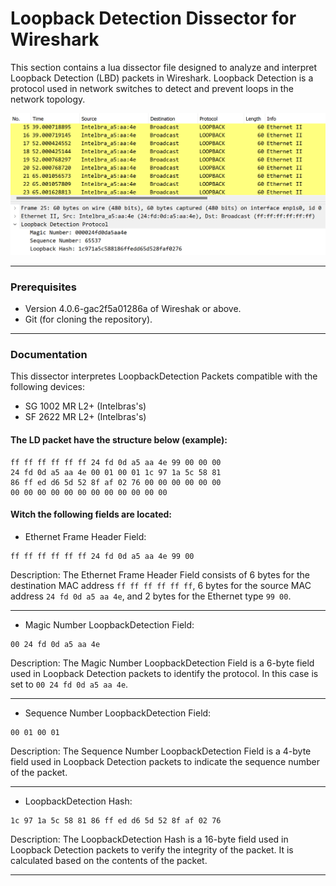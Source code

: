 # Loopback Detection Dissector for Wireshark

This section contains a lua dissector file designed to analyze and interpret Loopback Detection (LBD) packets in Wireshark. Loopback Detection is a protocol used in network switches to detect and prevent loops in the network topology.

![loobackdetectiondemo](./pictures/main.png)

---
### Prerequisites

- Version 4.0.6-gac2f5a01286a of Wireshak or above.
- Git (for cloning the repository).

---
### Documentation

This dissector interpretes LoopbackDetection Packets compatible with the following devices: 

- SG 1002 MR L2+ (Intelbras's) 
- SF 2622 MR L2+ (Intelbras's) 

#### The LD packet have the structure below (example):

```
ff ff ff ff ff ff 24 fd 0d a5 aa 4e 99 00 00 00
24 fd 0d a5 aa 4e 00 01 00 01 1c 97 1a 5c 58 81
86 ff ed d6 5d 52 8f af 02 76 00 00 00 00 00 00
00 00 00 00 00 00 00 00 00 00 00 00
```

#### Witch the following fields are located: 

- Ethernet Frame Header Field: 
```
ff ff ff ff ff ff 24 fd 0d a5 aa 4e 99 00
```
Description: The Ethernet Frame Header Field consists of 6 bytes for the destination MAC address `ff ff ff ff ff ff`, 6 bytes for the source MAC address `24 fd 0d a5 aa 4e`, and 2 bytes for the Ethernet type `99 00`.

--- 
- Magic Number LoopbackDetection Field: 
```
00 24 fd 0d a5 aa 4e
```
Description: The Magic Number LoopbackDetection Field is a 6-byte field used in Loopback Detection packets to identify the protocol. In this case is set to `00 24 fd 0d a5 aa 4e`.


---
- Sequence Number LoopbackDetection Field: 
```
00 01 00 01
```
Description: The Sequence Number LoopbackDetection Field is a 4-byte field used in Loopback Detection packets to indicate the sequence number of the packet.

---
- LoopbackDetection Hash: 
```
1c 97 1a 5c 58 81 86 ff ed d6 5d 52 8f af 02 76
```
Description: The LoopbackDetection Hash is a 16-byte field used in Loopback Detection packets to verify the integrity of the packet. It is calculated based on the contents of the packet.

---


